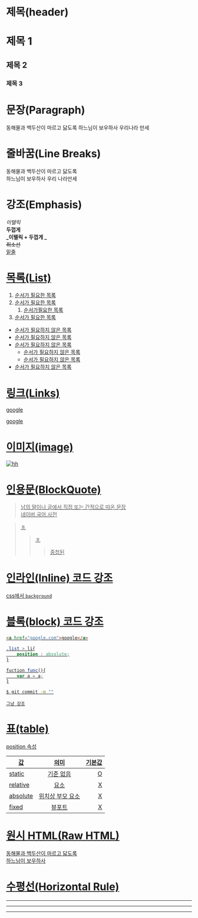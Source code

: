 # 제목(header)

<!-- #의 개수만큼 숫자가 작아진다 h태그랑 비슷 -->
# 제목 1
## 제목 2
### 제목 3 


# 문장(Paragraph)

동해물과 백두산이 마르고 닳도록
하느님이 보우하사 우리나라 만세


# 줄바꿈(Line Breaks)

동해물과 백두산이 마르고 닳도록 <!--스페이스 2번-->  
하느님이 보우하사 우리 나라만세


# 강조(Emphasis)

_이텔릭_  
**두껍게**  
**_이텔릭 + 두껍게 _**  
~~취소선~~  
<u>밑줄<u>

# 목록(List)

1. 순서가 필요한 목록
1. 순서가 필요한 목록
    1. 순서가필요한 목록
1. 순서가 필요한 목록

- 순서가 필요하지 않은 목록
- 순서가 필요하지 않은 목록
- 순서가 필요하지 않은 목록
    - 순서가 필요하지 않은 목록
    - 순서가 필요하지 않은 목록
- 순서가 필요하지 않은 목록

# 링크(Links)

<a herf="google.com">google</a>  
  
[google](google.com "구글이동")

# 이미지(image)

![hh](링크)


# 인용문(BlockQuote)

>남의 말이나 글에서 직접 또는 간적으로 따온 문장  
>네이버 국어 사전

>ㅎ
>>ㅎ
>>> 중첩된


# 인라인(Inline) 코드 강조

css에서 `background` 

# 블록(block)  코드 강조

```html
<a href="google.com">google</a>
```

```css
.list > li{
    position : absolute;
}
```

```javascript
fuction func(){
    var a = a;
}
```

```bash
$ git commit -m ""
```

```plaintext
그냥 강조
```


# 표(table)
<!-- : <정령 의미 -->
position 속성

값 | 의미 | 기본값  
--|:--:|--:
static | 기준 없음 | O
relative | 요소 | X
absolute | 위치상 부모 요소 | X
fixed | 뷰포트 | X


# 원시 HTML(Raw HTML)
동해물과 <u>백두산이</u> 마르고 닳도록<br>
하느님이 보우하사


# 수평선(Horizontal Rule)

***

---

___